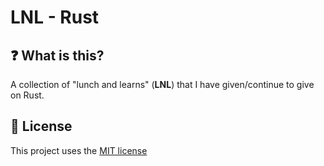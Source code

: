 # LNL - Rust

## :question: What is this?
A collection of "lunch and learns" (**LNL**) that I have given/continue to give on Rust.


## :page_facing_up: License
This project uses the [MIT license](https://github.com/burtawicz/lnl-rust/blob/main/LICENSE.txt)
